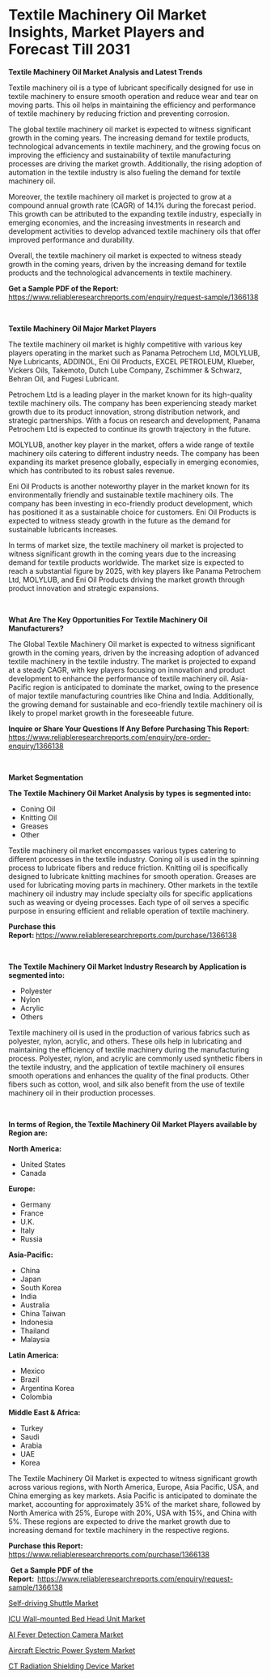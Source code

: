 <p><h1>Textile Machinery Oil Market Insights, Market Players and Forecast Till 2031</h1></p><p><strong>Textile Machinery Oil Market Analysis and Latest Trends</strong></p>
<p><p>Textile machinery oil is a type of lubricant specifically designed for use in textile machinery to ensure smooth operation and reduce wear and tear on moving parts. This oil helps in maintaining the efficiency and performance of textile machinery by reducing friction and preventing corrosion.</p><p>The global textile machinery oil market is expected to witness significant growth in the coming years. The increasing demand for textile products, technological advancements in textile machinery, and the growing focus on improving the efficiency and sustainability of textile manufacturing processes are driving the market growth. Additionally, the rising adoption of automation in the textile industry is also fueling the demand for textile machinery oil.</p><p>Moreover, the textile machinery oil market is projected to grow at a compound annual growth rate (CAGR) of 14.1% during the forecast period. This growth can be attributed to the expanding textile industry, especially in emerging economies, and the increasing investments in research and development activities to develop advanced textile machinery oils that offer improved performance and durability.</p><p>Overall, the textile machinery oil market is expected to witness steady growth in the coming years, driven by the increasing demand for textile products and the technological advancements in textile machinery.</p></p>
<p><strong>Get a Sample PDF of the Report:&nbsp;</strong> <a href="https://www.reliableresearchreports.com/enquiry/request-sample/1366138">https://www.reliableresearchreports.com/enquiry/request-sample/1366138</a></p>
<p>&nbsp;</p>
<p><strong>Textile Machinery Oil Major Market Players</strong></p>
<p><p>The textile machinery oil market is highly competitive with various key players operating in the market such as Panama Petrochem Ltd, MOLYLUB, Nye Lubricants, ADDINOL, Eni Oil Products, EXCEL PETROLEUM, Klueber, Vickers Oils, Takemoto, Dutch Lube Company, Zschimmer & Schwarz, Behran Oil, and Fugesi Lubricant.</p><p>Petrochem Ltd is a leading player in the market known for its high-quality textile machinery oils. The company has been experiencing steady market growth due to its product innovation, strong distribution network, and strategic partnerships. With a focus on research and development, Panama Petrochem Ltd is expected to continue its growth trajectory in the future.</p><p>MOLYLUB, another key player in the market, offers a wide range of textile machinery oils catering to different industry needs. The company has been expanding its market presence globally, especially in emerging economies, which has contributed to its robust sales revenue.</p><p>Eni Oil Products is another noteworthy player in the market known for its environmentally friendly and sustainable textile machinery oils. The company has been investing in eco-friendly product development, which has positioned it as a sustainable choice for customers. Eni Oil Products is expected to witness steady growth in the future as the demand for sustainable lubricants increases.</p><p>In terms of market size, the textile machinery oil market is projected to witness significant growth in the coming years due to the increasing demand for textile products worldwide. The market size is expected to reach a substantial figure by 2025, with key players like Panama Petrochem Ltd, MOLYLUB, and Eni Oil Products driving the market growth through product innovation and strategic expansions.</p></p>
<p>&nbsp;</p>
<p><strong>What Are The Key Opportunities For Textile Machinery Oil Manufacturers?</strong></p>
<p><p>The Global Textile Machinery Oil market is expected to witness significant growth in the coming years, driven by the increasing adoption of advanced textile machinery in the textile industry. The market is projected to expand at a steady CAGR, with key players focusing on innovation and product development to enhance the performance of textile machinery oil. Asia-Pacific region is anticipated to dominate the market, owing to the presence of major textile manufacturing countries like China and India. Additionally, the growing demand for sustainable and eco-friendly textile machinery oil is likely to propel market growth in the foreseeable future.</p></p>
<p><strong>Inquire or Share Your Questions If Any Before Purchasing This Report:</strong> <a href="https://www.reliableresearchreports.com/enquiry/pre-order-enquiry/1366138">https://www.reliableresearchreports.com/enquiry/pre-order-enquiry/1366138</a></p>
<p>&nbsp;</p>
<p><strong>Market Segmentation</strong></p>
<p><strong>The Textile Machinery Oil Market Analysis by types is segmented into:</strong></p>
<p><ul><li>Coning Oil</li><li>Knitting Oil</li><li>Greases</li><li>Other</li></ul></p>
<p><p>Textile machinery oil market encompasses various types catering to different processes in the textile industry. Coning oil is used in the spinning process to lubricate fibers and reduce friction. Knitting oil is specifically designed to lubricate knitting machines for smooth operation. Greases are used for lubricating moving parts in machinery. Other markets in the textile machinery oil industry may include specialty oils for specific applications such as weaving or dyeing processes. Each type of oil serves a specific purpose in ensuring efficient and reliable operation of textile machinery.</p></p>
<p><strong>Purchase this Report:&nbsp;</strong><a href="https://www.reliableresearchreports.com/purchase/1366138">https://www.reliableresearchreports.com/purchase/1366138</a></p>
<p>&nbsp;</p>
<p><strong>The Textile Machinery Oil Market Industry Research by Application is segmented into:</strong></p>
<p><ul><li>Polyester</li><li>Nylon</li><li>Acrylic</li><li>Others</li></ul></p>
<p><p>Textile machinery oil is used in the production of various fabrics such as polyester, nylon, acrylic, and others. These oils help in lubricating and maintaining the efficiency of textile machinery during the manufacturing process. Polyester, nylon, and acrylic are commonly used synthetic fibers in the textile industry, and the application of textile machinery oil ensures smooth operations and enhances the quality of the final products. Other fibers such as cotton, wool, and silk also benefit from the use of textile machinery oil in their production processes.</p></p>
<p>&nbsp;</p>
<p><strong>In terms of Region, the Textile Machinery Oil Market Players available by Region are:</strong></p>
<p>
    <p> <strong> North America: </strong>
        <ul>
            <li>United States</li>
            <li>Canada</li>
        </ul>
        </p> 
    <p> <strong> Europe: </strong>
        <ul>
            <li>Germany</li>
            <li>France</li>
            <li>U.K.</li>
            <li>Italy</li>
            <li>Russia</li>
        </ul>
        </p> 
    <p> <strong> Asia-Pacific: </strong>
        <ul>
            <li>China</li>
            <li>Japan</li>
            <li>South Korea</li>
            <li>India</li>
            <li>Australia</li>
            <li>China Taiwan</li>
            <li>Indonesia</li>
            <li>Thailand</li>
            <li>Malaysia</li>
        </ul>
        </p> 
    <p> <strong> Latin America: </strong>
        <ul>
            <li>Mexico</li>
            <li>Brazil</li>
            <li>Argentina Korea</li>
            <li>Colombia</li>
        </ul>
        </p> 
    <p> <strong> Middle East & Africa: </strong>
        <ul>
            <li>Turkey</li>
            <li>Saudi</li>
            <li>Arabia</li>
            <li>UAE</li>
            <li>Korea</li>
        </ul>
    </p>
    </p>
<p><p>The Textile Machinery Oil Market is expected to witness significant growth across various regions, with North America, Europe, Asia Pacific, USA, and China emerging as key markets. Asia Pacific is anticipated to dominate the market, accounting for approximately 35% of the market share, followed by North America with 25%, Europe with 20%, USA with 15%, and China with 5%. These regions are expected to drive the market growth due to increasing demand for textile machinery in the respective regions.</p></p>
<p><strong>Purchase this Report: </strong><a href="https://www.reliableresearchreports.com/purchase/1366138">https://www.reliableresearchreports.com/purchase/1366138</a></p>
<p>&nbsp;<strong>Get a Sample PDF of the Report:&nbsp;&nbsp;</strong><a href="https://www.reliableresearchreports.com/enquiry/request-sample/1366138">https://www.reliableresearchreports.com/enquiry/request-sample/1366138</a></p>
<p><strong></strong></p>
<p><p><a href="https://github.com/ChiragRp1/Market-Research-Report-List-3/blob/main/self-driving-shuttle-market.md">Self-driving Shuttle Market</a></p><p><a href="https://github.com/Hazelklievgspy6vdcsmu106w/Market-Research-Report-List-1/blob/main/icu-wall-mounted-bed-head-unit-market.md">ICU Wall-mounted Bed Head Unit Market</a></p><p><a href="https://github.com/abdelrhmankishk22/Market-Research-Report-List-3/blob/main/ai-fever-detection-camera-market.md">AI Fever Detection Camera Market</a></p><p><a href="https://issuu.com/reportprime-2/docs/aircraft-electric-power-system-market-size-2030.pp">Aircraft Electric Power System Market</a></p><p><a href="https://issuu.com/reportprime-2/docs/ct-radiation-shielding-device-market-size-2030.ppt">CT Radiation Shielding Device Market</a></p></p>